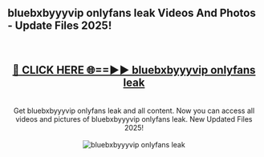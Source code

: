 <h2>bluebxbyyyvip onlyfans leak Videos And Photos - Update Files 2025!</h2>
<br>
<div align="center">
<h2><a href="https://linkcuts.com/hfmhzwbr" rel="nofollow">🔴 CLICK HERE 🌐==►► bluebxbyyyvip onlyfans leak</a></h2>
<br>
Get bluebxbyyyvip onlyfans leak and all content. Now you can access all videos and pictures of bluebxbyyyvip onlyfans leak. New Updated Files 2025!
<br>
<br>
<a href="https://linkcuts.com/hfmhzwbr" rel="nofollow" data-target="animated-image.originalLink"><img src="https://i.ibb.co.com/WyWwxjT/player-gif2.gif" alt="bluebxbyyyvip onlyfans leak" style="max-width: 100%; display: inline-block;" data-target="animated-image.originalImage"></a>
</div>
<br>